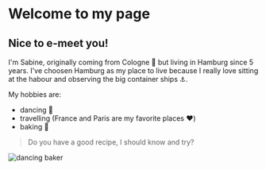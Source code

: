 # Welcome to my page

## Nice to e-meet you!

I'm Sabine, originally coming from Cologne 🤡 but living in Hamburg since 5 years. I've choosen Hamburg as my place to live because I really love sitting at the habour and observing the big container ships ⚓.

My hobbies are:

- dancing 💃
- travelling (France and Paris are my favorite places :heart:)
- baking 🧁

> Do you have a good recipe, I should know and try?

![dancing baker](https://media.giphy.com/media/v1.Y2lkPTc5MGI3NjExMHNwdmFvZDNkbnlhc2Y0aW5yOXNpeXp1Mzlva2hjdXhvZHlmdnZlYiZlcD12MV9pbnRlcm5hbF9naWZfYnlfaWQmY3Q9Zw/IIlcFfUeRd6eSLJPT6/giphy.gif)
